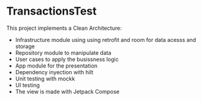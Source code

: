 # TransactionsTest

This project implements a Clean Architecture: 
- Infrastructure module using using retrofit and room for data acesss and storage
- Repository module to manipulate data 
- User cases to apply the busissness logic
- App module for the presentation
- Dependency inyection with hilt
- Unit testing with mockk
- UI testing
- The view is made with Jetpack Compose

